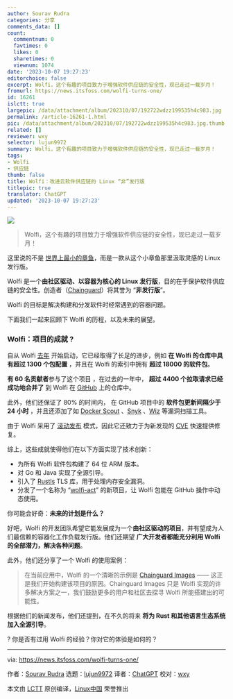 ```yaml
---
author: Sourav Rudra
categories: 分享
comments_data: []
count:
  commentnum: 0
  favtimes: 0
  likes: 0
  sharetimes: 0
  viewnum: 1074
date: '2023-10-07 19:27:23'
editorchoice: false
excerpt: Wolfi，这个有趣的项目致力于增强软件供应链的安全性，现已走过一载岁月！
fromurl: https://news.itsfoss.com/wolfi-turns-one/
id: 16261
islctt: true
largepic: /data/attachment/album/202310/07/192722wdzz199535h4c983.jpg
permalink: /article-16261-1.html
pic: /data/attachment/album/202310/07/192722wdzz199535h4c983.jpg.thumb.jpg
related: []
reviewer: wxy
selector: lujun9972
summary: Wolfi，这个有趣的项目致力于增强软件供应链的安全性，现已走过一载岁月！
tags:
- Wolfi
- 供应链
thumb: false
title: Wolfi：改进云软件供应链的 Linux “非”发行版
titlepic: true
translator: ChatGPT
updated: '2023-10-07 19:27:23'
---
```


![](/data/attachment/album/202310/07/192722wdzz199535h4c983.jpg)



> 
> Wolfi，这个有趣的项目致力于增强软件供应链的安全性，现已走过一载岁月！
> 
> 
> 


这里说的不是 [世界上最小的章鱼](https://en.wikipedia.org/wiki/Octopus_wolfi)，而是一款从这个小章鱼那里汲取灵感的 Linux 发行版。


Wolfi 是一个**由社区驱动、以容器为核心的 Linux 发行版**，目的在于保护软件供应链的安全性。创造者（[Chainguard](https://www.chainguard.dev/)）将其誉为 “**非发行版**”。


Wolfi 的目标是解决构建和分发软件时经常遇到的容器问题。


下面我们一起来回顾下 Wolfi 的历程，以及未来的展望。


### Wolfi：项目的成就 ?


自从 Wolfi [去年](https://news.itsfoss.com/wolfi-linux-undistro/) 开始启动，它已经取得了长足的进步，例如 **在 Wolfi 的仓库中具有超过 1300 个包配置** ，并且在 Wolfi 的索引中拥有 **超过 18000 的软件包**。


**有 60 名贡献者**参与了这个项目 ，在过去的一年中， **超过 4400 个拉取请求已经成功地合并了** 到 Wolfi 在 [GitHub](https://github.com/wolfi-dev) 上的仓库中。


此外，他们还保证了 80% 的时间内， 在 GitHub 项目中的 **软件包更新间隔少于 24 小时** ，并且还添加了如 [Docker Scout](https://docs.docker.com/scout/) 、[Snyk](https://snyk.io/) 、[Wiz](https://www.wiz.io/) 等漏洞扫描工具。


由于 Wolfi 采用了 [滚动发布](https://itsfoss.com/rolling-release/) 模式，因此它还致力于为新发现的 [CVE](https://en.wikipedia.org/wiki/Common_Vulnerabilities_and_Exposures) 快速提供修复。


综上，这些成就使得他们在以下方面实现了技术创新：


* 为所有 Wolfi 软件包构建了 64 位 ARM 版本。
* 对 Go 和 Java 实现了全源引导。
* 引入了 [Rustls](https://github.com/rustls/rustls) TLS 库，用于处理内存安全漏洞。
* 分发了一个名称为 “[wolfi-act](https://github.com/wolfi-dev/wolfi-act)” 的新项目，让 Wolfi 包能在 GitHub 操作中动态使用。


你可能会好奇：**未来的计划是什么？**


好吧，Wolfi 的开发团队希望它能发展成为一个**由社区驱动的项目**，并有望成为人们最信赖的容器化工作负载发行版。他们还期望 **广大开发者都能充分利用 Wolfi 的全部潜力，解决各种问题**。


此外，他们还分享了一个 Wolfi 的使用案例：



> 
> 在当前应用中，Wolfi 的一个清晰的示例是 [Chainguard Images](https://www.chainguard.dev/chainguard-images) —— 这正是我们开始构建该项目的原因。Chainguard Images 只是 Wolfi 实现的许多解决方案之一，我们鼓励更多的用户和社区去探寻 Wolfi 所能搭建出的可能性。
> 
> 
> 


根据他们的新闻发布，他们还提到，在不久的将来 **将为 Rust 和其他语言生态系统加入全源引导**。


? 你是否有过用 Wolfi 的经验？你对它的体验是如何的？




---


via: <https://news.itsfoss.com/wolfi-turns-one/>


作者：[Sourav Rudra](https://news.itsfoss.com/author/sourav/) 选题：[lujun9972](https://github.com/lujun9972) 译者：[ChatGPT](https://linux.cn/lctt/ChatGPT) 校对：[wxy](https://github.com/wxy)


本文由 [LCTT](https://github.com/LCTT/TranslateProject) 原创编译，[Linux中国](https://linux.cn/) 荣誉推出
